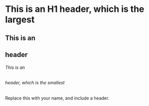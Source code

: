 # This is an H1 header, which is the largest
## This is an <h2> header
###### This is an <h6> header, which is the smallest
  
  Replace this with your name, and include a header.
